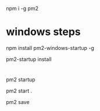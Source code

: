 npm i -g pm2

# windows steps
npm install pm2-windows-startup -g

pm2-startup install
#

pm2 startup

pm2 start .

pm2 save
